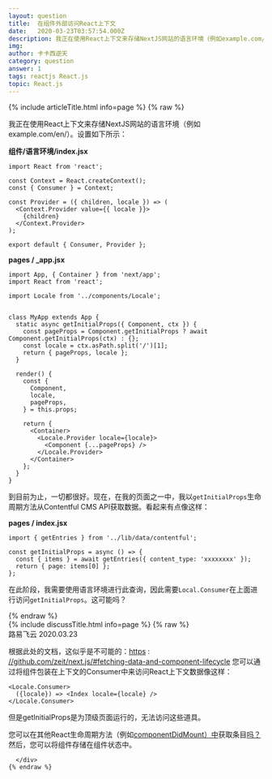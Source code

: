 ```yaml
---
layout: question
title:  在组件外部访问React上下文
date:   2020-03-23T03:57:54.000Z
description: 我正在使用React上下文来存储NextJS网站的语言环境（例如example.com/en/）。设置如下所示：组件/语言环境/index.jsx...
img: 
author: 卡卡西逆天
category: question
answer: 1
tags: reactjs React.js
topic: React.js
---
```

<div class="article-root">
  <div class="article">
    {% include articleTitle.html info=page %}
    {% raw %}
    <div class="article-content"><p><font style="vertical-align: inherit;"><font style="vertical-align: inherit;">我正在使用React上下文来存储NextJS网站的语言环境（例如example.com/en/）。</font><font style="vertical-align: inherit;">设置如下所示：</font></font></p>

<p><strong><font style="vertical-align: inherit;"><font style="vertical-align: inherit;">组件/语言环境/index.jsx</font></font></strong></p>

<pre><code>import React from 'react';<font></font>
<font></font>
const Context = React.createContext();<font></font>
const { Consumer } = Context;<font></font>
<font></font>
const Provider = ({ children, locale }) =&gt; (<font></font>
  &lt;Context.Provider value={{ locale }}&gt;<font></font>
    {children}<font></font>
  &lt;/Context.Provider&gt;<font></font>
);<font></font>
<font></font>
export default { Consumer, Provider };<font></font>
</code></pre>

<p><strong><font style="vertical-align: inherit;"><font style="vertical-align: inherit;">pages / _app.jsx</font></font></strong></p>

<pre><code>import App, { Container } from 'next/app';<font></font>
import React from 'react';<font></font>
<font></font>
import Locale from '../components/Locale';<font></font>
<font></font>
<font></font>
class MyApp extends App {<font></font>
  static async getInitialProps({ Component, ctx }) {<font></font>
    const pageProps = Component.getInitialProps ? await Component.getInitialProps(ctx) : {};<font></font>
    const locale = ctx.asPath.split('/')[1];<font></font>
    return { pageProps, locale };<font></font>
  }<font></font>
<font></font>
  render() {<font></font>
    const {<font></font>
      Component,<font></font>
      locale,<font></font>
      pageProps,<font></font>
    } = this.props;<font></font>
<font></font>
    return {<font></font>
      &lt;Container&gt;<font></font>
        &lt;Locale.Provider locale={locale}&gt;<font></font>
          &lt;Component {...pageProps} /&gt;<font></font>
        &lt;/Locale.Provider&gt;<font></font>
      &lt;/Container&gt;<font></font>
    };<font></font>
  }<font></font>
}<font></font>
</code></pre>

<p><font style="vertical-align: inherit;"><font style="vertical-align: inherit;">到目前为止，一切都很好。</font><font style="vertical-align: inherit;">现在，在我的页面之一中，我以</font></font><code>getInitialProps</code><font style="vertical-align: inherit;"><font style="vertical-align: inherit;">生命周期方法</font><font style="vertical-align: inherit;">从Contentful CMS API获取数据</font><font style="vertical-align: inherit;">。</font><font style="vertical-align: inherit;">看起来有点像这样：</font></font></p>

<p><strong><font style="vertical-align: inherit;"><font style="vertical-align: inherit;">pages / index.jsx</font></font></strong></p>

<pre><code>import { getEntries } from '../lib/data/contentful';<font></font>
<font></font>
const getInitialProps = async () =&gt; {<font></font>
  const { items } = await getEntries({ content_type: 'xxxxxxxx' });<font></font>
  return { page: items[0] };<font></font>
};<font></font>
</code></pre>

<p><font style="vertical-align: inherit;"><font style="vertical-align: inherit;">在此阶段，我需要使用语言环境进行此查询，因此需要</font></font><code>Local.Consumer</code><font style="vertical-align: inherit;"><font style="vertical-align: inherit;">在上面</font><font style="vertical-align: inherit;">进行访问</font></font><code>getInitialProps</code><font style="vertical-align: inherit;"><font style="vertical-align: inherit;">。</font><font style="vertical-align: inherit;">这可能吗？</font></font></p></div>
    {% endraw %}
  </div>

  <div class="discuss-wrapper">
    {% include discussTitle.html info=page %}
    {% raw %}
    <div class="discuss-item">
        <div class="discuss-parent">
          <div class="discuss-meta">
            <span class="discuss-user">路易飞云</span>
            <span class="discuss-time">2020.03.23</span>
          </div>
          <div class="discuss-comment"><p><font style="vertical-align: inherit;"><font style="vertical-align: inherit;">根据此处的文档，这似乎是不可能的：</font></font><a href="https://github.com/zeit/next.js/#fetching-data-and-component-lifecycle" rel="nofollow noreferrer"><font style="vertical-align: inherit;"><font style="vertical-align: inherit;">https</font></font></a><font style="vertical-align: inherit;"><font style="vertical-align: inherit;"> : </font><a href="https://github.com/zeit/next.js/#fetching-data-and-component-lifecycle" rel="nofollow noreferrer"><font style="vertical-align: inherit;">//github.com/zeit/next.js/#fetching-data-and-component-lifecycle</font></a><font style="vertical-align: inherit;"> 
您可以通过将组件包装在上下文的Consumer中来访问React上下文数据像这样：</font></font></p>

<pre><code>&lt;Locale.Consumer&gt;<font></font>
  ({locale}) =&gt; &lt;Index locale={locale} /&gt;<font></font>
&lt;/Locale.Consumer&gt;<font></font>
</code></pre>

<p><font style="vertical-align: inherit;"><font style="vertical-align: inherit;">但是getInitialProps是为顶级页面运行的，无法访问这些道具。</font></font></p>

<p><font style="vertical-align: inherit;"><font style="vertical-align: inherit;">您可以在其他React生命周期方法（例如</font></font><a href="https://reactjs.org/docs/react-component.html#componentdidmount" rel="nofollow noreferrer"><font style="vertical-align: inherit;"><font style="vertical-align: inherit;">componentDidMount）中</font></font></a><font style="vertical-align: inherit;"><font style="vertical-align: inherit;">获取条目</font><a href="https://reactjs.org/docs/react-component.html#componentdidmount" rel="nofollow noreferrer"><font style="vertical-align: inherit;">吗？</font></a><font style="vertical-align: inherit;">
然后，您可以将组件存储在组件状态中。</font></font></p></div>
        </div>
        
      </div>
    {% endraw %}
  </div>
<div>
